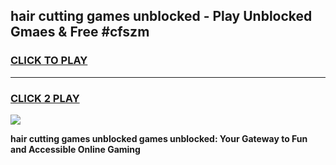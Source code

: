 
## hair cutting games unblocked - Play Unblocked Gmaes & Free #cfszm
<h3>
<a href="https://news.freeplayer.one?title=hair_cutting_games_unblocked&ref=03M">CLICK TO PLAY</a></h3>
<hr>

<h3>
<a href="https://news.freeplayer.one?title=hair_cutting_games_unblocked&ref=03M">CLICK 2 PLAY</a>
  
</h3>

<a href="https://news.freeplayer.one?title=hair_cutting_games_unblocked&ref=03M"><img src="https://clearcache.store/games.png"></a>


**hair cutting games unblocked games unblocked: Your Gateway to Fun and Accessible Online Gaming**
